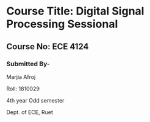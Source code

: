 # Course Title: Digital  Signal Processing Sessional
## Course No: ECE 4124

### Submitted By-

Marjia Afroj

Roll: 1810029

4th year Odd semester

Dept. of ECE, Ruet
